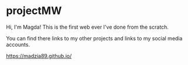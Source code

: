 # projectMW

Hi, I'm Magda!
This is the first web ever I've done from the scratch.

You can find there links to my other projects and links to my social media accounts.

https://madzia89.github.io/
